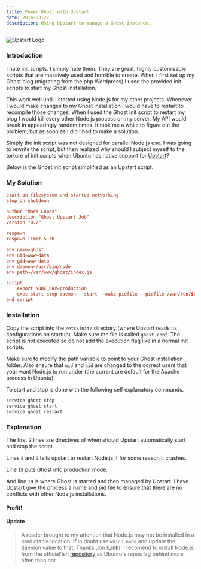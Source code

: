 ```yaml
---
title: Power Ghost with Upstart
date: 2014-03-27
description: Using Upstart to manage a Ghost instance.
---
```


![Upstart Logo](/posts/archive/content/images/2014/Mar/upstart80.png)

### Introduction

I hate init scripts. I simply hate them. They are great, highly customisable scripts that are massively used and horrible to create. When I first set up my Ghost blog (migrating from the php Wordpress) I used the provided init scripts to start my Ghost installation.

This work well until I started using Node.js for my other projects. Whenever I would make changes to my Ghost installation I would have to restart to recompile those changes. When I used the Ghost init script to restart my blog I would kill every other Node.js process on my server. My API would break in appearingly random times. It took me a while to figure out the problem, but as soon as I did I had to make a solution.

Simply the init script was not designed for parallel Node.js use. I was going to rewrite the script, but then realized why should I subject myself to the torture of init scripts when Ubuntu has native support for [Upstart](https://en.wikipedia.org/wiki/Upstart)?

Below is the Ghost init script simplified as an Upstart script.

### My Solution

```conf
start on filesystem and started networking
stop on shutdown

author "Mark Lopez"
description "Ghost Upstart Job"
version "0.2"

respawn
respawn limit 5 30

env name=ghost
env uid=www-data
env gid=www-data
env daemon=/usr/bin/node
env path=/var/www/ghost/index.js

script
	export NODE_ENV=production
	exec start-stop-daemon --start --make-pidfile --pidfile /var/run/$name.pid --name $name -c $uid:$gid -x $daemon $path >> /var/log/upstart/$name.log 2>&1
end script
```

### Installation

Copy the script into the `/etc/init/` directory (where Upstart reads its configurations on startup). Make sure the file is called `ghost.conf`. The script is *not* executed so do not add the execution flag like in a normal init scripts.

Make sure to modify the path variable to point to your Ghost installation folder. Also ensure that `uid` and `gid` are changed to the correct users that your want Node.js to run under (the current are default for the Apache process in Ubuntu)

To start and stop is done with the following self explanatory commands.

```bash
service ghost stop
service ghost start
service ghost restart
```

### Explanation

The first 2 lines are directives of when should Upstart automatically start and stop the script.

Lines `8` and `9` tells upstart to restart Node.js if for some reason it crashes.

Line `18` puts Ghost into production mode.

And line `19` is where Ghost is started and then managed by Upstart. I have Upstart give the process a name and pid file to ensure that there are no conflicts with other Node.js installations.

#### Profit!

#### Update

> A reader brought to my attention that Node.js may not be installed in a predictable location.
If in doubt use `which node` and update the daemon value to that. Thanks Jon ([Link](http://jensencloud.com))!
> I recomend to install Node.js from the official'ish [repository](https://launchpad.net/~chris-lea/+archive/ubuntu/node.js) as Ubuntu's repos lag behind more often than not.
